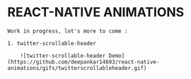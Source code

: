 # REACT-NATIVE ANIMATIONS

    Work in progress, lot's more to come : 
    
    1. twitter-scrollable-header
    
        ![twitter-scrollable-header Demo](https://github.com/deepankar14693/react-native-animations/gifs/twitterscrollableheader.gif)
